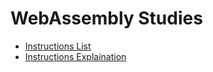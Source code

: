 # WebAssembly Studies

- [Instructions List](https://webassembly.github.io/spec/core/appendix/index-instructions.html)
- [Instructions Explaination](https://webassembly.github.io/spec/core/syntax/instructions.html)
